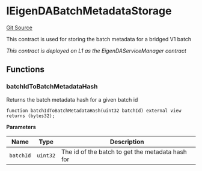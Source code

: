 # IEigenDABatchMetadataStorage
[Git Source](https://github.com/Layr-Labs/eigenda/blob/f0d0dc5708f7e00684e5f5d89ab0227171768419/src/interfaces/IEigenDABatchMetadataStorage.sol)

This contract is used for storing the batch metadata for a bridged V1 batch

*This contract is deployed on L1 as the EigenDAServiceManager contract*


## Functions
### batchIdToBatchMetadataHash

Returns the batch metadata hash for a given batch id


```solidity
function batchIdToBatchMetadataHash(uint32 batchId) external view returns (bytes32);
```
**Parameters**

|Name|Type|Description|
|----|----|-----------|
|`batchId`|`uint32`|The id of the batch to get the metadata hash for|


